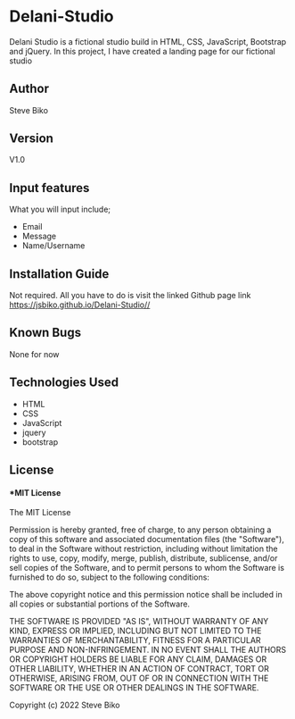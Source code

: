 # Delani-Studio
####

Delani Studio is a fictional studio build in HTML, CSS, JavaScript, Bootstrap and jQuery. In this project, I have created a landing page for our fictional studio

## Author

Steve Biko

## Version

 V1.0
## Input features

What you will input include;

* Email
* Message
* Name/Username

## Installation Guide

Not required. All you have to do is visit the linked Github page link <https://jsbiko.github.io/Delani-Studio//>

## Known Bugs
None for now

## Technologies Used

* HTML
* CSS
* JavaScript
* jquery
* bootstrap

## License
#### *MIT License

The MIT License

Permission is hereby granted, free of charge, to any person obtaining a copy of this software and associated documentation files (the "Software"), to deal in the Software without restriction, including without limitation the rights to use, copy, modify, merge, publish, distribute, sublicense, and/or sell copies of the Software, and to permit persons to whom the Software is furnished to do so, subject to the following conditions:

The above copyright notice and this permission notice shall be included in all copies or substantial portions of the Software.

THE SOFTWARE IS PROVIDED "AS IS", WITHOUT WARRANTY OF ANY KIND, EXPRESS OR IMPLIED, INCLUDING BUT NOT LIMITED TO THE WARRANTIES OF MERCHANTABILITY, FITNESS FOR A PARTICULAR PURPOSE AND NON-INFRINGEMENT. IN NO EVENT SHALL THE AUTHORS OR COPYRIGHT HOLDERS BE LIABLE FOR ANY CLAIM, DAMAGES OR OTHER LIABILITY, WHETHER IN AN ACTION OF CONTRACT, TORT OR OTHERWISE, ARISING FROM, OUT OF OR IN CONNECTION WITH THE SOFTWARE OR THE USE OR OTHER DEALINGS IN THE SOFTWARE.

Copyright (c) 2022 Steve Biko
